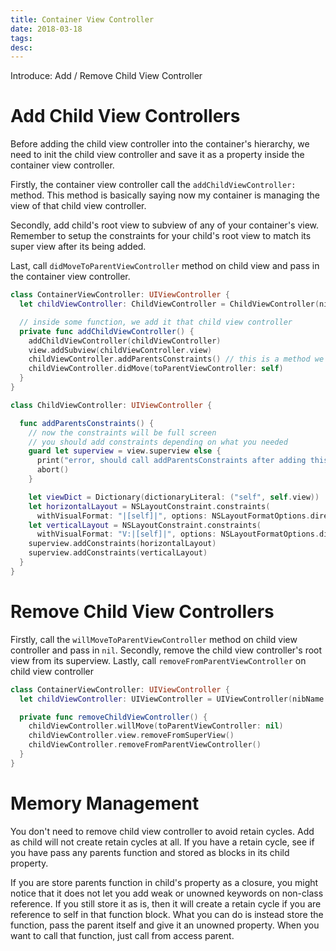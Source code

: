 ```yaml
---
title: Container View Controller
date: 2018-03-18
tags:
desc:
---
```


Introduce: Add / Remove Child View Controller
<!--more-->

# Add Child View Controllers
Before adding the child view controller into the container's hierarchy, we need to init the child view controller and save it as a property inside the container view controller.

Firstly, the container view controller call the `addChildViewController:` method. This method is basically saying now my container is managing the view of that child view controller.

Secondly, add child's root view to subview of any of your container's view. Remember to setup the constraints for your child's root view to match its super view after its being added.

Last, call `didMoveToParentViewController` method on child view and pass in the container view controller.
```swift
class ContainerViewController: UIViewController {
  let childViewController: ChildViewController = ChildViewController(nibName: nil, bundle: nil)

  // inside some function, we add it that child view controller
  private func addChildViewController() {
    addChildViewController(childViewController)
    view.addSubview(childViewController.view)
    childViewController.addParentsConstraints() // this is a method we implement later
    childViewController.didMove(toParentViewController: self)
  }
}

class ChildViewController: UIViewController {

  func addParentsConstraints() {
    // now the constraints will be full screen
    // you should add constraints depending on what you needed
    guard let superview = view.superview else {
      print("error, should call addParentsConstraints after adding this as subview to container")
      abort()
    }

    let viewDict = Dictionary(dictionaryLiteral: ("self", self.view))
    let horizontalLayout = NSLayoutConstraint.constraints(
      withVisualFormat: "|[self]|", options: NSLayoutFormatOptions.directionLeadingToTrailing, metrics: nil, views: viewDict)
    let verticalLayout = NSLayoutConstraint.constraints(
      withVisualFormat: "V:|[self]|", options: NSLayoutFormatOptions.directionLeadingToTrailing, metrics: nil, views: viewDict)
    superview.addConstraints(horizontalLayout)
    superview.addConstraints(verticalLayout)
  }
}
```

# Remove Child View Controllers
Firstly, call the `willMoveToParentViewController` method on child view controller and pass in `nil`. Secondly, remove the child view controller's root view from its superview. Lastly, call `removeFromParentViewController` on child view controller

```swift
class ContainerViewController: UIViewController {
  let childViewController: UIViewController = UIViewController(nibName: nil, bundle: nil)

  private func removeChildViewController() {
    childViewController.willMove(toParentViewController: nil)
    childViewController.view.removeFromSuperView()
    childViewController.removeFromParentViewController()
  }
}
```

# Memory Management
You don't need to remove child view controller to avoid retain cycles. Add as child will not create retain cycles at all. If you have a retain cycle, see if you have pass any parents function and stored as blocks in its child property.

If you are store parents function in child's property as a closure, you might notice that it does not let you add weak or unowned keywords on non-class reference. If you still store it as is, then it will create a retain cycle if you are reference to self in that function block. What you can do is instead store the function, pass the parent itself and give it an unowned property. When you want to call that function, just call from access parent.
